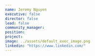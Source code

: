```yaml
---
name: Jeremy Nguyen
executive: false
director: false
lead: false
community_manager:   
position:   
project:  
image: ../assets/default_exec_image.png
linkedin: "https://www.linkedin.com/"
---
```

